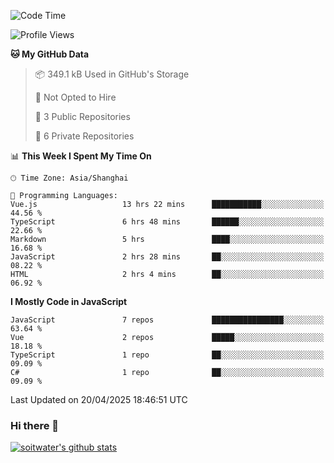 <!--START_SECTION:waka-->
![Code Time](http://img.shields.io/badge/Code%20Time-4%2C910%20hrs%2029%20mins-blue)

![Profile Views](http://img.shields.io/badge/Profile%20Views-0-blue)

**🐱 My GitHub Data** 

> 📦 349.1 kB Used in GitHub's Storage 
 > 
> 🚫 Not Opted to Hire
 > 
> 📜 3 Public Repositories 
 > 
> 🔑 6 Private Repositories 
 > 
📊 **This Week I Spent My Time On** 

```text
🕑︎ Time Zone: Asia/Shanghai

💬 Programming Languages: 
Vue.js                   13 hrs 22 mins      ███████████░░░░░░░░░░░░░░   44.56 % 
TypeScript               6 hrs 48 mins       ██████░░░░░░░░░░░░░░░░░░░   22.66 % 
Markdown                 5 hrs               ████░░░░░░░░░░░░░░░░░░░░░   16.68 % 
JavaScript               2 hrs 28 mins       ██░░░░░░░░░░░░░░░░░░░░░░░   08.22 % 
HTML                     2 hrs 4 mins        ██░░░░░░░░░░░░░░░░░░░░░░░   06.92 % 
```

**I Mostly Code in JavaScript** 

```text
JavaScript               7 repos             ████████████████░░░░░░░░░   63.64 % 
Vue                      2 repos             █████░░░░░░░░░░░░░░░░░░░░   18.18 % 
TypeScript               1 repo              ██░░░░░░░░░░░░░░░░░░░░░░░   09.09 % 
C#                       1 repo              ██░░░░░░░░░░░░░░░░░░░░░░░   09.09 % 
```




 Last Updated on 20/04/2025 18:46:51 UTC
<!--END_SECTION:waka-->

### Hi there 👋
[![soitwater's github stats](https://github-readme-stats.vercel.app/api?username=soitwater)](https://github.com/soitwater/github-readme-stats)
